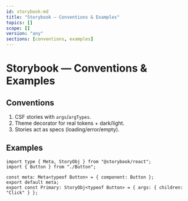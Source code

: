 ```yaml
---
id: storybook-md
title: "Storybook — Conventions & Examples"
topics: []
scope: []
version: "any"
sections: [conventions, examples]
---
```

# Storybook — Conventions & Examples

## Conventions
1. CSF stories with `args`/`argTypes`.
2. Theme decorator for real tokens + dark/light.
3. Stories act as specs (loading/error/empty).

## Examples
```tsx
import type { Meta, StoryObj } from "@storybook/react";
import { Button } from "./Button";

const meta: Meta<typeof Button> = { component: Button };
export default meta;
export const Primary: StoryObj<typeof Button> = { args: { children: "Click" } };
```
